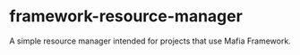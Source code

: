 # framework-resource-manager
A simple resource manager intended for projects that use Mafia Framework.
